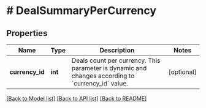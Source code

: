 # # DealSummaryPerCurrency

## Properties

Name | Type | Description | Notes
------------ | ------------- | ------------- | -------------
**currency_id** | **int** | Deals count per currency. This parameter is dynamic and changes according to &#x60;currency_id&#x60; value. | [optional]

[[Back to Model list]](../../README.md#models) [[Back to API list]](../../README.md#endpoints) [[Back to README]](../../README.md)
